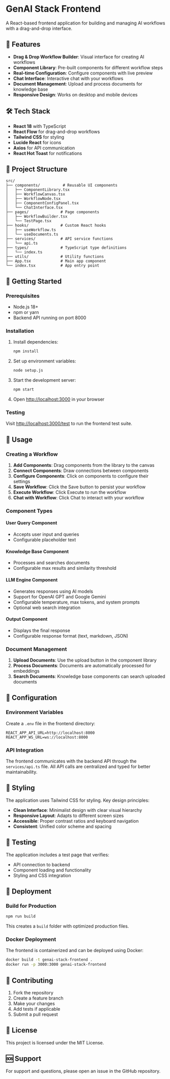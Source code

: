 # GenAI Stack Frontend

A React-based frontend application for building and managing AI workflows with a drag-and-drop interface.

## 🚀 Features

- **Drag & Drop Workflow Builder**: Visual interface for creating AI workflows
- **Component Library**: Pre-built components for different workflow steps
- **Real-time Configuration**: Configure components with live preview
- **Chat Interface**: Interactive chat with your workflows
- **Document Management**: Upload and process documents for knowledge base
- **Responsive Design**: Works on desktop and mobile devices

## 🛠️ Tech Stack

- **React 18** with TypeScript
- **React Flow** for drag-and-drop workflows
- **Tailwind CSS** for styling
- **Lucide React** for icons
- **Axios** for API communication
- **React Hot Toast** for notifications

## 📁 Project Structure

```
src/
├── components/          # Reusable UI components
│   ├── ComponentLibrary.tsx
│   ├── WorkflowCanvas.tsx
│   ├── WorkflowNode.tsx
│   ├── ComponentConfigPanel.tsx
│   └── ChatInterface.tsx
├── pages/              # Page components
│   ├── WorkflowBuilder.tsx
│   └── TestPage.tsx
├── hooks/              # Custom React hooks
│   ├── useWorkflow.ts
│   └── useDocuments.ts
├── services/           # API service functions
│   └── api.ts
├── types/              # TypeScript type definitions
│   └── index.ts
├── utils/              # Utility functions
├── App.tsx             # Main app component
└── index.tsx           # App entry point
```

## 🚀 Getting Started

### Prerequisites

- Node.js 18+ 
- npm or yarn
- Backend API running on port 8000

### Installation

1. Install dependencies:
   ```bash
   npm install
   ```

2. Set up environment variables:
   ```bash
   node setup.js
   ```

3. Start the development server:
   ```bash
   npm start
   ```

4. Open [http://localhost:3000](http://localhost:3000) in your browser

### Testing

Visit [http://localhost:3000/test](http://localhost:3000/test) to run the frontend test suite.

## 🎯 Usage

### Creating a Workflow

1. **Add Components**: Drag components from the library to the canvas
2. **Connect Components**: Draw connections between components
3. **Configure Components**: Click on components to configure their settings
4. **Save Workflow**: Click the Save button to persist your workflow
5. **Execute Workflow**: Click Execute to run the workflow
6. **Chat with Workflow**: Click Chat to interact with your workflow

### Component Types

#### User Query Component
- Accepts user input and queries
- Configurable placeholder text

#### Knowledge Base Component
- Processes and searches documents
- Configurable max results and similarity threshold

#### LLM Engine Component
- Generates responses using AI models
- Support for OpenAI GPT and Google Gemini
- Configurable temperature, max tokens, and system prompts
- Optional web search integration

#### Output Component
- Displays the final response
- Configurable response format (text, markdown, JSON)

### Document Management

1. **Upload Documents**: Use the upload button in the component library
2. **Process Documents**: Documents are automatically processed for embeddings
3. **Search Documents**: Knowledge base components can search uploaded documents

## 🔧 Configuration

### Environment Variables

Create a `.env` file in the frontend directory:

```env
REACT_APP_API_URL=http://localhost:8000
REACT_APP_WS_URL=ws://localhost:8000
```

### API Integration

The frontend communicates with the backend API through the `services/api.ts` file. All API calls are centralized and typed for better maintainability.

## 🎨 Styling

The application uses Tailwind CSS for styling. Key design principles:

- **Clean Interface**: Minimalist design with clear visual hierarchy
- **Responsive Layout**: Adapts to different screen sizes
- **Accessible**: Proper contrast ratios and keyboard navigation
- **Consistent**: Unified color scheme and spacing

## 🧪 Testing

The application includes a test page that verifies:

- API connection to backend
- Component loading and functionality
- Styling and CSS integration

## 🚀 Deployment

### Build for Production

```bash
npm run build
```

This creates a `build` folder with optimized production files.

### Docker Deployment

The frontend is containerized and can be deployed using Docker:

```bash
docker build -t genai-stack-frontend .
docker run -p 3000:3000 genai-stack-frontend
```

## 🤝 Contributing

1. Fork the repository
2. Create a feature branch
3. Make your changes
4. Add tests if applicable
5. Submit a pull request

## 📄 License

This project is licensed under the MIT License.

## 🆘 Support

For support and questions, please open an issue in the GitHub repository.






